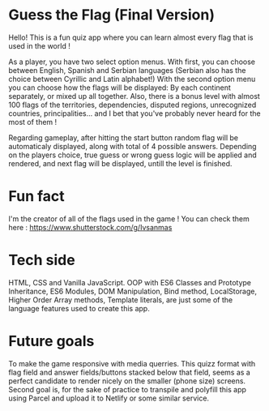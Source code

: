 # Guess the Flag (Final Version)
 Hello! This is a fun quiz app where you can learn almost every flag that is used in the world !
 
As a player, you have two select option menus. 
With first, you can choose between English, Spanish and Serbian languages 
(Serbian also has the choice between Cyrillic and Latin alphabet!)
With the second option menu you can choose how the flags will be displayed: By each continent separately, or mixed up all together.
Also, there is a bonus level with almost 100 flags of the territories, dependencies, disputed regions, unrecognized countries, principalities...
and I bet that you've probably never heard for the most of them !

Regarding gameplay, after hitting the start button
random flag will be automaticaly displayed, along with total of 4 possible answers.
Depending on the players choice, true guess or wrong guess logic will be applied and rendered, 
and next flag will be displayed, untill the level is finished.

# Fun fact
I'm the creator of all of the flags used in the game !
You can check them here : https://www.shutterstock.com/g/Ivsanmas
# Tech side
HTML, CSS and Vanilla JavaScript.
OOP with ES6 Classes and Prototype Inheritance, ES6 Modules, DOM Manipulation, Bind method, LocalStorage, Higher Order Array methods,
Template literals, are just some of the language features used to create this app.
# Future goals
To make the game responsive with media querries. This quizz format with flag field and answer fields/buttons stacked below that field, seems as a perfect 
candidate to render nicely on the smaller (phone size) screens.
Second goal is, for the sake of practice to transpile and polyfill this app using Parcel
and upload it to Netlify or some similar service.



